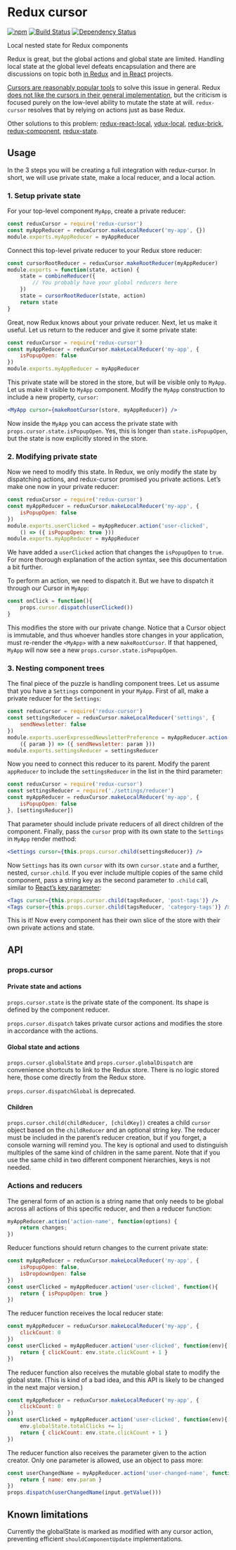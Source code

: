 # Redux cursor

[![npm](https://img.shields.io/npm/v/redux-cursor.svg)](https://www.npmjs.com/package/redux-cursor)
[![Build Status](https://travis-ci.org/Dashlane/redux-cursor.svg?branch=master)](https://travis-ci.org/Dashlane/redux-cursor)
[![Dependency Status](https://gemnasium.com/Dashlane/redux-cursor.svg)](https://gemnasium.com/Dashlane/redux-cursor)

Local nested state for Redux components

Redux is great, but the global actions and global state are limited. Handling local state at the global level defeats encapsulation and there are discussions on topic both [in Redux](https://github.com/rackt/redux/issues/159) and [in React](https://github.com/facebook/react/issues/4595) projects.

[Cursors are reasonably popular tools](https://github.com/Yomguithereal/baobab) to solve this issue in general. Redux [does not like the cursors in their general implementation](https://github.com/rackt/redux/issues/155), but the criticism is focused purely on the low-level ability to mutate the state at will. `redux-cursor` resolves that by relying on actions just as base Redux.

Other solutions to this problem: [redux-react-local](https://github.com/threepointone/redux-react-local), [vdux-local](https://github.com/ashaffer/vdux-local), [redux-brick](https://github.com/leeching/redux-brick), [redux-component](https://github.com/tomchentw/redux-component), [redux-state](https://github.com/babotech/redux-state).

## Usage

In the 3 steps you will be creating a full integration with redux-cursor. In short, we will use private state, make a local reducer, and a local action.

### 1. Setup private state

For your top-level component `MyApp`, create a private reducer:

```js
const reduxCursor = require('redux-cursor')
const myAppReducer = reduxCursor.makeLocalReducer('my-app', {})
module.exports.myAppReducer = myAppReducer
```

Connect this top-level private reducer to your Redux store reducer:

```js
const cursorRootReducer = reduxCursor.makeRootReducer(myAppReducer)
module.exports = function(state, action) {
    state = combineReducer({
        // You probably have your global reducers here
    })
    state = cursorRootReducer(state, action)
    return state
}
```

Great, now Redux knows about your private reducer. Next, let us make it useful. Let us return to the reducer and give it some private state:

```js
const reduxCursor = require('redux-cursor')
const myAppReducer = reduxCursor.makeLocalReducer('my-app', {
    isPopupOpen: false
})
module.exports.myAppReducer = myAppReducer
```

This private state will be stored in the store, but will be visible only to `MyApp`. Let us make it visible to `MyApp` component. Modify the `MyApp` construction to include a new property, `cursor`:

```jsx
<MyApp cursor={makeRootCursor(store, myAppReducer)} />
```

Now inside the `MyApp` you can access the private state with `props.cursor.state.isPopupOpen`. Yes, this is longer than `state.isPopupOpen`, but the state is now explicitly stored in the store.

### 2. Modifying private state

Now we need to modify this state. In Redux, we only modify the state by dispatching actions, and redux-cursor promised you private actions. Let’s make one now in your private reducer:

```js
const reduxCursor = require('redux-cursor')
const myAppReducer = reduxCursor.makeLocalReducer('my-app', {
    isPopupOpen: false
})
module.exports.userClicked = myAppReducer.action('user-clicked',
    () => ({ isPopupOpen: true }))
module.exports.myAppReducer = myAppReducer
```

We have added a `userClicked` action that changes the `isPopupOpen` to `true`. For more thorough explanation of the action syntax, see this documentation a bit further.

To perform an action, we need to dispatch it. But we have to dispatch it through our Cursor in `MyApp`:

```js
const onClick = function(){
    props.cursor.dispatch(userClicked())
}
```

This modifies the store with our private change. Notice that a Cursor object is immutable, and thus whoever handles store changes in your application, must re-render the `<MyApp>` with a new `makeRootCursor`. If that happened, `MyApp` will now see a new `props.cursor.state.isPopupOpen`.

### 3. Nesting component trees

The final piece of the puzzle is handling component trees. Let us assume that you have a `Settings` component in your `MyApp`. First of all, make a private reducer for the `Settings`:

```js
const reduxCursor = require('redux-cursor')
const settingsReducer = reduxCursor.makeLocalReducer('settings', {
    sendNewsletter: false
})
module.exports.userExpressedNewsletterPreference = myAppReducer.action('newsletter',
    ({ param }) => ({ sendNewsletter: param }))
module.exports.settingsReducer = settingsReducer
```

Now you need to connect this reducer to its parent. Modify the parent `appReducer` to include the `settingsReducer` in the list in the third parameter:

```js
const reduxCursor = require('redux-cursor')
const settingsReducer = require('./settings/reducer')
const myAppReducer = reduxCursor.makeLocalReducer('my-app', {
    isPopupOpen: false
}, [settingsReducer])
```

That parameter should include private reducers of all direct children of the component. Finally, pass the `cursor` prop with its own state to the `Settings` in `MyApp` render method:

```jsx
<Settings cursor={this.props.cursor.child(settingsReducer)} />
```

Now `Settings` has its own `cursor` with its own `cursor.state` and a further, nested, `cursor.child`. If you ever include multiple copies of the same child component, pass a string key as the second parameter to `.child` call, similar to [React’s key parameter](https://facebook.github.io/react/docs/multiple-components.html#dynamic-children):

```jsx
<Tags cursor={this.props.cursor.child(tagsReducer, 'post-tags')} />
<Tags cursor={this.props.cursor.child(tagsReducer, 'category-tags')} />
```

This is it! Now every component has their own slice of the store with their own private actions and state.

## API

### props.cursor

#### Private state and actions

`props.cursor.state` is the private state of the component. Its shape is defined by the component reducer.

`props.cursor.dispatch` takes private cursor actions and modifies the store in accordance with the actions.

#### Global state and actions

`props.cursor.globalState` and `props.cursor.globalDispatch` are convenience shortcuts to link to the Redux store. There is no logic stored here, those come directly from the Redux store.

`props.cursor.dispatchGlobal` is deprecated.

#### Children

`props.cursor.child(childReducer, [childKey])` creates a child `cursor` object based on the `childReducer` and an optional string key. The reducer must be included in the parent’s reducer creation, but if you forget, a console warning will remind you. The key is optional and used to distinguish multiples of the same kind of children in the same parent. Note that if you use the same child in two different component hierarchies, keys is not needed.

### Actions and reducers

The general form of an action is a string name that only needs to be global across all actions of this specific reducer, and then a reducer function:

```js
myAppReducer.action('action-name', function(options) {
    return changes;
})
```

Reducer functions should return changes to the current private state:

```js
const myAppReducer = reduxCursor.makeLocalReducer('my-app', {
    isPopupOpen: false,
    isDropdownOpen: false
})
const userClicked = myAppReducer.action('user-clicked', function(){
    return { isPopupOpen: true }
})
```

The reducer function receives the local reducer state:

```js
const myAppReducer = reduxCursor.makeLocalReducer('my-app', {
    clickCount: 0
})
const userClicked = myAppReducer.action('user-clicked', function(env){
    return { clickCount: env.state.clickCount + 1 }
})
```

The reducer function also receives the mutable global state to modify the global state. (This is kind of a bad idea, and this API is likely to be changed in the next major version.)

```js
const myAppReducer = reduxCursor.makeLocalReducer('my-app', {
    clickCount: 0
})
const userClicked = myAppReducer.action('user-clicked', function(env){
    env.globalState.totalClicks += 1;
    return { clickCount: env.state.clickCount + 1 }
})
```

The reducer function also receives the parameter given to the action creator. Only one parameter is allowed, use an object to pass more:

```js
const userChangedName = myAppReducer.action('user-changed-name', function(env){
    return { name: env.param }
})
props.dispatch(userChangedName(input.getValue()))
```

## Known limitations

Currently the globalState is marked as modified with any cursor action, preventing efficient `shouldComponentUpdate` implementations.
